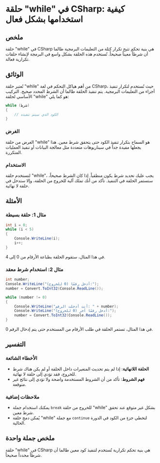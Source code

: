 <!--
Meta Description: # حلقة "while" في CSharp: كيفية استخدامها بشكل فعال ## ملخص حلقة "while" في CSharp هي بنية تحكم تتيح تكرار كتلة من التعليمات البرمجية طالما أن شرطاً م...
Meta Keywords: while, حلقة, الحلقة, csharp, شرط
-->

# حلقة "while" في CSharp: كيفية استخدامها بشكل فعال

## ملخص
حلقة "while" في CSharp هي بنية تحكم تتيح تكرار كتلة من التعليمات البرمجية طالما أن شرطاً معيناً صحيحاً. تُستخدم هذه الحلقة بشكل واسع في البرمجة لإنشاء حلقات تكرارية فعالة.

## الوثائق
تُعتبر حلقة "while" من أهم هياكل التحكم في لغة CSharp، حيث تُستخدم لتكرار تنفيذ أجزاء من التعليمات البرمجية. يتم تنفيذ الحلقة طالما أن الشرط المحدد صحيح. التركيب الأساسي لحلقة "while" هو كما يلي:

```csharp
while (شرط)
{
    // الكود الذي سيتم تنفيذه
}
```

### الغرض
الغرض من حلقة "while" هو السماح بتكرار تنفيذ الكود حتى يتحقق شرط معين. هذا يجعلها مفيدة جداً في سيناريوهات متعددة مثل معالجة البيانات أو تنفيذ العمليات المتكررة.

### الاستخدام
لتستخدم حلقة "while"، يجب عليك تحديد شرط يكون منطقياً. إذا كان الشرط صحيحاً، ستستمر الحلقة في التنفيذ. تأكد من أنك تملك آلية للخروج من الحلقة، وإلا ستدخل في حلقة لا نهائية.

## الأمثلة
### مثال 1: حلقة بسيطة
```csharp
int i = 0;
while (i < 5)
{
    Console.WriteLine(i);
    i++;
}
```
في هذا المثال، ستقوم الحلقة بطباعة الأرقام من 0 إلى 4.

### مثال 2: استخدام شرط معقد
```csharp
int number;
Console.WriteLine("أدخل رقمًا (0 للخروج):");
number = Convert.ToInt32(Console.ReadLine());

while (number != 0)
{
    Console.WriteLine("أنت أدخلت الرقم: " + number);
    Console.WriteLine("أدخل رقمًا آخر (0 للخروج):");
    number = Convert.ToInt32(Console.ReadLine());
}
```
في هذا المثال، تستمر الحلقة في طلب الأرقام من المستخدم حتى يتم إدخال الرقم 0.

## التفسير
### الأخطاء الشائعة
- **الحلقة اللانهائية**: إذا لم يتم تحديث المتغيرات داخل الحلقة أو لم يكن هناك شرط للخروج، فقد تؤدي إلى حلقة لا نهائية.
- **فهم الشروط**: تأكد من أن الشروط المستخدمة واضحة ولا تؤدي إلى نتائج غير متوقعة.

### ملاحظات إضافية
- يمكنك استخدام جملة `break` للخروج من حلقة "while" بشكل غير متوقع عند تحقق شرط معين.
- يُمكن دمج حلقة "while" مع جملة `continue` لتخطي جزءٍ من الكود في الدورة الحالية.

## ملخص جملة واحدة
حلقة "while" في CSharp هي بنية تحكم تكرارية تُستخدم لتنفيذ كود معين طالما أن شرطاً محدداً صحيحاً.